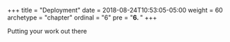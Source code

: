 +++
title = "Deployment"
date = 2018-08-24T10:53:05-05:00
weight = 60
archetype = "chapter"
ordinal = "6"
pre = "<b>6. </b>"
+++


Putting your work out there